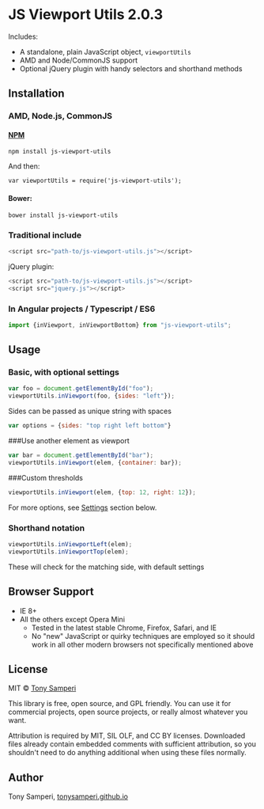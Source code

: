 # JS Viewport Utils 2.0.3

Includes:

- A standalone, plain JavaScript object, `viewportUtils`
- AMD and Node/CommonJS support
- Optional jQuery plugin with handy selectors and shorthand methods

## Installation

### AMD, Node.js, CommonJS

#### [NPM](https://www.npmjs.com/package/js-viewport-utils)

`npm install js-viewport-utils`

And then:

`var viewportUtils = require('js-viewport-utils');`

#### Bower:

`bower install js-viewport-utils`

### Traditional include

```js
<script src="path-to/js-viewport-utils.js"></script>
```

jQuery plugin:

```js
<script src="path-to/js-viewport-utils.js"></script>
<script src="jquery.js"></script>
```

### In Angular projects / Typescript / ES6
```ts
import {inViewport, inViewportBottom} from "js-viewport-utils";
```

## Usage

### Basic, with optional settings

```js
var foo = document.getElementById("foo");
viewportUtils.inViewport(foo, {sides: "left"});
```

Sides can be passed as unique string with spaces

```js
var options = {sides: "top right left bottom"}
```

###Use another element as viewport

```js
var bar = document.getElementById("bar");
viewportUtils.inViewport(elem, {container: bar});
```

###Custom thresholds

```js
viewportUtils.inViewport(elem, {top: 12, right: 12});
```

For more options, see [Settings](#settings) section below.

### Shorthand notation

```js
viewportUtils.inViewportLeft(elem);
viewportUtils.inViewportTop(elem);
```

These will check for the matching side, with default settings

## Browser Support

- IE 8+
- All the others except Opera Mini
    + Tested in the latest stable Chrome, Firefox, Safari, and IE
    + No "new" JavaScript or quirky techniques are employed so it should work in all other modern browsers not specifically mentioned above

## License

MIT © [Tony Samperi](mailto:github@tonysamperi.it)

This library is free, open source, and GPL friendly. You can use it for
commercial projects, open source projects, or really almost whatever you want.

Attribution is required by MIT, SIL OLF, and CC BY licenses. Downloaded files already
contain embedded comments with sufficient
attribution, so you shouldn't need to do anything additional when using these
files normally.

## Author

Tony Samperi, [tonysamperi.github.io](https://tonysamperi.github.io/)
